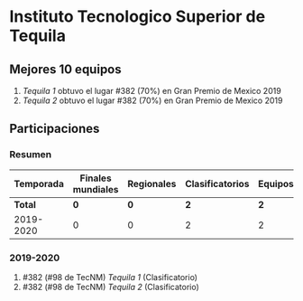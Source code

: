 ---
---

# Instituto Tecnologico Superior de Tequila

## Mejores 10 equipos

1. _Tequila 1_ obtuvo el lugar #382 (70%) en Gran Premio de Mexico 2019
1. _Tequila 2_ obtuvo el lugar #382 (70%) en Gran Premio de Mexico 2019

## Participaciones

### Resumen

| Temporada | Finales mundiales | Regionales | Clasificatorios | Equipos |
| --- | --- | --- | --- | --- |
| **Total** | **0** | **0** | **2** | **2** |
| 2019-2020 | 0 | 0 | 2 | 2 |

### 2019-2020

1. #382 (#98 de TecNM) _Tequila 1_ (Clasificatorio)
1. #382 (#98 de TecNM) _Tequila 2_ (Clasificatorio)



